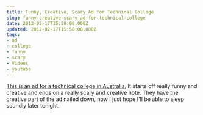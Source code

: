 ```yaml
---
title: Funny, Creative, Scary Ad for Technical College
slug: funny-creative-scary-ad-for-technical-college
date: 2012-02-17T15:58:08.000Z
updated: 2012-02-17T15:58:08.000Z
tags:
- ad
- college
- funny
- scary
- Videos
- youtube
---
```


<a href='http://gizmodo.com/5885979/best-technical-college-ad-ever'>This is an ad for a technical college in Australia.</a>  It starts off really funny and creative and ends on a really scary and creative note.  They have the creative part of the ad nailed down, now I just hope I'll be able to sleep soundly later tonight.

